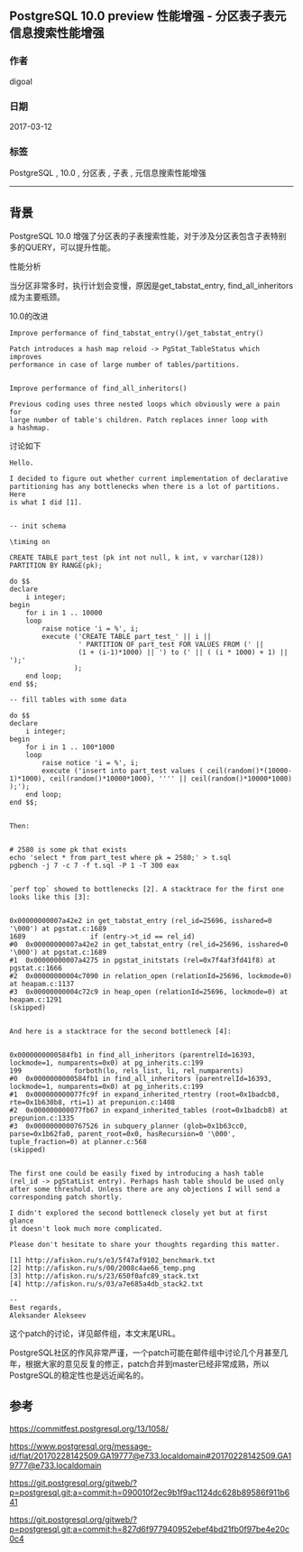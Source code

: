## PostgreSQL 10.0 preview 性能增强 - 分区表子表元信息搜索性能增强    
                                              
### 作者                                                                                           
digoal                                         
                                                
### 日期                                           
2017-03-12                                          
                                            
### 标签                                         
PostgreSQL , 10.0 , 分区表 , 子表 , 元信息搜索性能增强  
                                              
----                                        
                                                 
## 背景                       
PostgreSQL 10.0 增强了分区表的子表搜索性能，对于涉及分区表包含子表特别多的QUERY，可以提升性能。  
  
性能分析  
  
当分区非常多时，执行计划会变慢，原因是get_tabstat_entry, find_all_inheritors成为主要瓶颈。  
  
10.0的改进  
  
```
Improve performance of find_tabstat_entry()/get_tabstat_entry()

Patch introduces a hash map reloid -> PgStat_TableStatus which improves
performance in case of large number of tables/partitions.

  
Improve performance of find_all_inheritors()

Previous coding uses three nested loops which obviously were a pain for
large number of table's children. Patch replaces inner loop with
a hashmap.
```
   
讨论如下  
  
```  
Hello.  
  
I decided to figure out whether current implementation of declarative  
partitioning has any bottlenecks when there is a lot of partitions. Here  
is what I did [1].  
  

-- init schema  
  
\timing on  
  
CREATE TABLE part_test (pk int not null, k int, v varchar(128)) PARTITION BY RANGE(pk);  
  
do $$  
declare  
    i integer;  
begin  
    for i in 1 .. 10000  
    loop  
        raise notice 'i = %', i;  
        execute ('CREATE TABLE part_test_' || i ||  
                 ' PARTITION OF part_test FOR VALUES FROM (' ||  
                 (1 + (i-1)*1000) || ') to (' || ( (i * 1000) + 1) || ');'  
                );  
    end loop;  
end $$;  
  
-- fill tables with some data  
  
do $$  
declare  
    i integer;  
begin  
    for i in 1 .. 100*1000  
    loop  
        raise notice 'i = %', i;  
        execute ('insert into part_test values ( ceil(random()*(10000-1)*1000), ceil(random()*10000*1000), '''' || ceil(random()*10000*1000) );');  
    end loop;  
end $$;  

  
Then:  
  
 
# 2580 is some pk that exists  
echo 'select * from part_test where pk = 2580;' > t.sql  
pgbench -j 7 -c 7 -f t.sql -P 1 -T 300 eax  

  
`perf top` showed to bottlenecks [2]. A stacktrace for the first one  
looks like this [3]:  
  

0x00000000007a42e2 in get_tabstat_entry (rel_id=25696, isshared=0 '\000') at pgstat.c:1689  
1689				if (entry->t_id == rel_id)  
#0  0x00000000007a42e2 in get_tabstat_entry (rel_id=25696, isshared=0 '\000') at pgstat.c:1689  
#1  0x00000000007a4275 in pgstat_initstats (rel=0x7f4af3fd41f8) at pgstat.c:1666  
#2  0x00000000004c7090 in relation_open (relationId=25696, lockmode=0) at heapam.c:1137  
#3  0x00000000004c72c9 in heap_open (relationId=25696, lockmode=0) at heapam.c:1291  
(skipped)  

  
And here is a stacktrace for the second bottleneck [4]:  
  

0x0000000000584fb1 in find_all_inheritors (parentrelId=16393, lockmode=1, numparents=0x0) at pg_inherits.c:199  
199				forboth(lo, rels_list, li, rel_numparents)  
#0  0x0000000000584fb1 in find_all_inheritors (parentrelId=16393, lockmode=1, numparents=0x0) at pg_inherits.c:199  
#1  0x000000000077fc9f in expand_inherited_rtentry (root=0x1badcb8, rte=0x1b630b8, rti=1) at prepunion.c:1408  
#2  0x000000000077fb67 in expand_inherited_tables (root=0x1badcb8) at prepunion.c:1335  
#3  0x0000000000767526 in subquery_planner (glob=0x1b63cc0, parse=0x1b62fa0, parent_root=0x0, hasRecursion=0 '\000', tuple_fraction=0) at planner.c:568  
(skipped)  
 
  
The first one could be easily fixed by introducing a hash table  
(rel_id -> pgStatList entry). Perhaps hash table should be used only  
after some threshold. Unless there are any objections I will send a  
corresponding patch shortly.  
  
I didn't explored the second bottleneck closely yet but at first glance  
it doesn't look much more complicated.  
  
Please don't hesitate to share your thoughts regarding this matter.  
  
[1] http://afiskon.ru/s/e3/5f47af9102_benchmark.txt  
[2] http://afiskon.ru/s/00/2008c4ae66_temp.png  
[3] http://afiskon.ru/s/23/650f0afc89_stack.txt  
[4] http://afiskon.ru/s/03/a7e685a4db_stack2.txt  
  
--   
Best regards,  
Aleksander Alekseev  
```    
  
这个patch的讨论，详见邮件组，本文末尾URL。  
  
PostgreSQL社区的作风非常严谨，一个patch可能在邮件组中讨论几个月甚至几年，根据大家的意见反复的修正，patch合并到master已经非常成熟，所以PostgreSQL的稳定性也是远近闻名的。 
                
## 参考                
https://commitfest.postgresql.org/13/1058/  
    
https://www.postgresql.org/message-id/flat/20170228142509.GA19777@e733.localdomain#20170228142509.GA19777@e733.localdomain  
  
https://git.postgresql.org/gitweb/?p=postgresql.git;a=commit;h=090010f2ec9b1f9ac1124dc628b89586f911b641  
  
https://git.postgresql.org/gitweb/?p=postgresql.git;a=commit;h=827d6f977940952ebef4bd21fb0f97be4e20c0c4  
  

